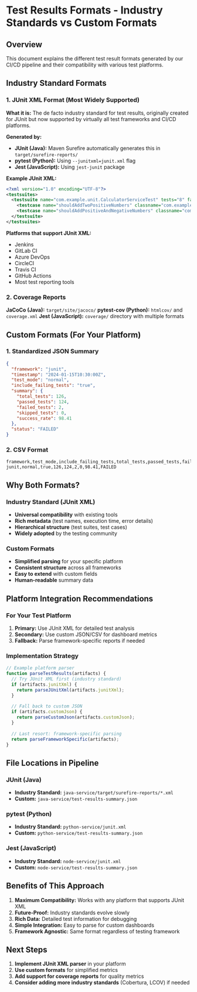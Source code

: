 # Test Results Formats - Industry Standards vs Custom Formats

## Overview

This document explains the different test result formats generated by our CI/CD pipeline and their compatibility with various test platforms.

## Industry Standard Formats

### 1. JUnit XML Format (Most Widely Supported)

**What it is:** The de facto industry standard for test results, originally created for JUnit but now supported by virtually all test frameworks and CI/CD platforms.

**Generated by:**
- **JUnit (Java):** Maven Surefire automatically generates this in `target/surefire-reports/`
- **pytest (Python):** Using `--junitxml=junit.xml` flag
- **Jest (JavaScript):** Using `jest-junit` package

**Example JUnit XML:**
```xml
<?xml version="1.0" encoding="UTF-8"?>
<testsuites>
  <testsuite name="com.example.unit.CalculatorServiceTest" tests="8" failures="0" errors="0" skipped="0" time="0.123">
    <testcase name="shouldAddTwoPositiveNumbers" classname="com.example.unit.CalculatorServiceTest" time="0.015"/>
    <testcase name="shouldAddPositiveAndNegativeNumbers" classname="com.example.unit.CalculatorServiceTest" time="0.012"/>
  </testsuite>
</testsuites>
```

**Platforms that support JUnit XML:**
- Jenkins
- GitLab CI
- Azure DevOps
- CircleCI
- Travis CI
- GitHub Actions
- Most test reporting tools

### 2. Coverage Reports

**JaCoCo (Java):** `target/site/jacoco/`
**pytest-cov (Python):** `htmlcov/` and `coverage.xml`
**Jest (JavaScript):** `coverage/` directory with multiple formats

## Custom Formats (For Your Platform)

### 1. Standardized JSON Summary
```json
{
  "framework": "junit",
  "timestamp": "2024-01-15T10:30:00Z",
  "test_mode": "normal",
  "include_failing_tests": "true",
  "summary": {
    "total_tests": 126,
    "passed_tests": 124,
    "failed_tests": 2,
    "skipped_tests": 0,
    "success_rate": 98.41
  },
  "status": "FAILED"
}
```

### 2. CSV Format
```csv
framework,test_mode,include_failing_tests,total_tests,passed_tests,failed_tests,skipped_tests,success_rate,status
junit,normal,true,126,124,2,0,98.41,FAILED
```

## Why Both Formats?

### Industry Standard (JUnit XML)
- **Universal compatibility** with existing tools
- **Rich metadata** (test names, execution time, error details)
- **Hierarchical structure** (test suites, test cases)
- **Widely adopted** by the testing community

### Custom Formats
- **Simplified parsing** for your specific platform
- **Consistent structure** across all frameworks
- **Easy to extend** with custom fields
- **Human-readable** summary data

## Platform Integration Recommendations

### For Your Test Platform

1. **Primary:** Use JUnit XML for detailed test analysis
2. **Secondary:** Use custom JSON/CSV for dashboard metrics
3. **Fallback:** Parse framework-specific reports if needed

### Implementation Strategy

```javascript
// Example platform parser
function parseTestResults(artifacts) {
  // Try JUnit XML first (industry standard)
  if (artifacts.junitXml) {
    return parseJUnitXml(artifacts.junitXml);
  }
  
  // Fall back to custom JSON
  if (artifacts.customJson) {
    return parseCustomJson(artifacts.customJson);
  }
  
  // Last resort: framework-specific parsing
  return parseFrameworkSpecific(artifacts);
}
```

## File Locations in Pipeline

### JUnit (Java)
- **Industry Standard:** `java-service/target/surefire-reports/*.xml`
- **Custom:** `java-service/test-results-summary.json`

### pytest (Python)
- **Industry Standard:** `python-service/junit.xml`
- **Custom:** `python-service/test-results-summary.json`

### Jest (JavaScript)
- **Industry Standard:** `node-service/junit.xml`
- **Custom:** `node-service/test-results-summary.json`

## Benefits of This Approach

1. **Maximum Compatibility:** Works with any platform that supports JUnit XML
2. **Future-Proof:** Industry standards evolve slowly
3. **Rich Data:** Detailed test information for debugging
4. **Simple Integration:** Easy to parse for custom dashboards
5. **Framework Agnostic:** Same format regardless of testing framework

## Next Steps

1. **Implement JUnit XML parser** in your platform
2. **Use custom formats** for simplified metrics
3. **Add support for coverage reports** for quality metrics
4. **Consider adding more industry standards** (Cobertura, LCOV) if needed
